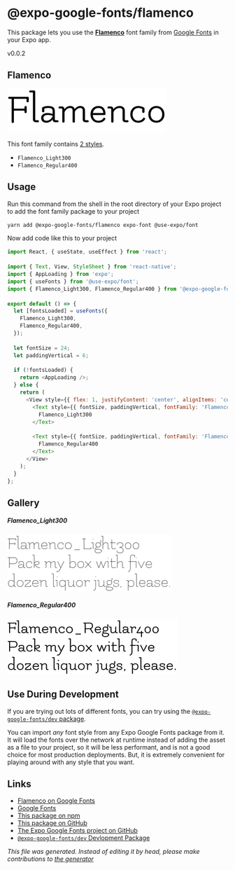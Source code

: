# @expo-google-fonts/flamenco

This package lets you use the [**Flamenco**](https://fonts.google.com/specimen/Flamenco) font family from [Google Fonts](https://fonts.google.com/) in your Expo app.

v0.0.2

## Flamenco

![Flamenco](./font-family.png)

This font family contains [2 styles](#gallery).

- `Flamenco_Light300`
- `Flamenco_Regular400`

## Usage

Run this command from the shell in the root directory of your Expo project to add the font family package to your project
```sh
yarn add @expo-google-fonts/flamenco expo-font @use-expo/font
```

Now add code like this to your project
```js
import React, { useState, useEffect } from 'react';

import { Text, View, StyleSheet } from 'react-native';
import { AppLoading } from 'expo';
import { useFonts } from '@use-expo/font';
import { Flamenco_Light300, Flamenco_Regular400 } from '@expo-google-fonts/flamenco';

export default () => {
  let [fontsLoaded] = useFonts({
    Flamenco_Light300,
    Flamenco_Regular400,
  });

  let fontSize = 24;
  let paddingVertical = 6;

  if (!fontsLoaded) {
    return <AppLoading />;
  } else {
    return (
      <View style={{ flex: 1, justifyContent: 'center', alignItems: 'center' }}>
        <Text style={{ fontSize, paddingVertical, fontFamily: 'Flamenco_Light300' }}>
          Flamenco_Light300
        </Text>

        <Text style={{ fontSize, paddingVertical, fontFamily: 'Flamenco_Regular400' }}>
          Flamenco_Regular400
        </Text>
      </View>
    );
  }
};

```

## Gallery

##### Flamenco_Light300
![Flamenco_Light300](./5e1405fc92b58d9d35feb160e51edfaa54ace38f1e035d9fe2bfbf79a4087fe2.ttf.png)

##### Flamenco_Regular400
![Flamenco_Regular400](./f5146448316dfb5f65a04e6a343c26f45f45587351d34559af1459a54eaa864c.ttf.png)


## Use During Development

If you are trying out lots of different fonts, you can try using the [`@expo-google-fonts/dev` package](https://www.npmjs.com/package/@expo-google-fonts/dev).

You can import *any* font style from any Expo Google Fonts package from it. It will load the fonts
over the network at runtime instead of adding the asset as a file to your project, so it will be 
less performant, and is not a good choice for most production deployments. But, it is extremely convenient
for playing around with any style that you want.

## Links

- [Flamenco on Google Fonts](https://fonts.google.com/specimen/Flamenco)
- [Google Fonts](https://fonts.google.com/)
- [This package on npm](https://www.npmjs.com/package/@expo-google-fonts/flamenco)
- [This package on GitHub](https://github.com/expo/google-fonts/tree/master/font-packages/flamenco)
- [The Expo Google Fonts project on GitHub](https://github.com/expo/google-fonts)
- [`@expo-google-fonts/dev` Devlopment Package](https://github.com/expo/google-fonts/tree/master/font-packages/dev)


*This file was generated. Instead of editing it by head, please make contributions to [the generator](https://github.com/expo/google-fonts/tree/master/packages/generator)*
